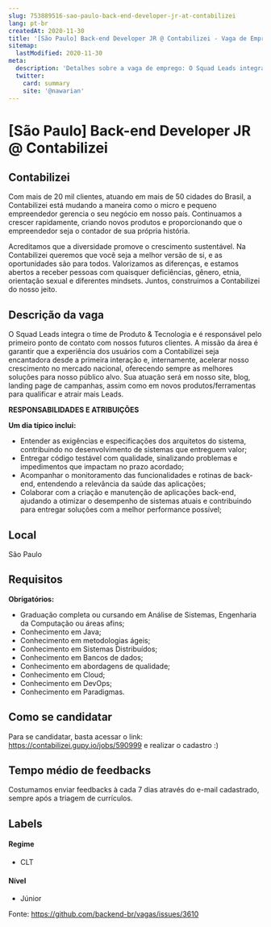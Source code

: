 ```yaml
---
slug: 753889516-sao-paulo-back-end-developer-jr-at-contabilizei
lang: pt-br
createdAt: 2020-11-30
title: '[São Paulo] Back-end Developer JR @ Contabilizei - Vaga de Emprego'
sitemap:
  lastModified: 2020-11-30
meta:
  description: 'Detalhes sobre a vaga de emprego: O Squad Leads integra o time de Produto & Tecnologia e é responsável pelo primeiro ponto de contato com nossos futuros clientes. A missão da área é garantir que a experiência dos usuários com a Contabilizei seja encantadora desde a primeira interação e, internamente, acelerar nosso crescimento no mercado nacional, oferecendo sempre as melhores soluções para nosso público alvo. Sua atuação será em nosso site, blog, landing page de campanhas, assim como em novos produtos/ferramentas para qualificar e atrair mais Leads.  **RESPONSABILIDADES E ATRIBUIÇÕES** **Um dia típico inclui:** - Entender as exigências e especificações dos arquitetos do sistema, contribuindo no desenvolvimento de sistemas que entreguem valor; - Entregar código testável com qualidade, sinalizando problemas e impedimentos que impactam no prazo acordado; - Acompanhar o monitoramento das funcionalidades e rotinas de back-end, entendendo a relevância da saúde das aplicações; - Colaborar com a criação e manutenção de aplicações back-end, ajudando a otimizar o desempenho de sistemas atuais e contribuindo para entregar soluções com a melhor performance possível;'
  twitter:
    card: summary
    site: '@nawarian'
---
```


# [São Paulo] Back-end Developer JR @ Contabilizei

## Contabilizei

Com mais de 20 mil clientes, atuando em mais de 50 cidades do Brasil, a Contabilizei está mudando a maneira como o micro e pequeno empreendedor gerencia o seu negócio em nosso país. Continuamos a crescer rapidamente, criando novos produtos e proporcionando que o empreendedor seja o contador de sua própria história.

Acreditamos que a diversidade promove o crescimento sustentável. Na Contabilizei queremos que você seja a melhor versão de si, e as oportunidades são para todos. Valorizamos as diferenças, e estamos abertos a receber pessoas com quaisquer deficiências, gênero, etnia, orientação sexual e diferentes mindsets. Juntos, construímos a Contabilizei do nosso jeito.

## Descrição da vaga
O Squad Leads integra o time de Produto & Tecnologia e é responsável pelo primeiro ponto de contato com nossos futuros clientes. A missão da área é garantir que a experiência dos usuários com a Contabilizei seja encantadora desde a primeira interação e, internamente, acelerar nosso crescimento no mercado nacional, oferecendo sempre as melhores soluções para nosso público alvo. Sua atuação será em nosso site, blog, landing page de campanhas, assim como em novos produtos/ferramentas para qualificar e atrair mais Leads. 

**RESPONSABILIDADES E ATRIBUIÇÕES**

**Um dia típico inclui:**
- Entender as exigências e especificações dos arquitetos do sistema, contribuindo no desenvolvimento de sistemas que entreguem valor;
- Entregar código testável com qualidade, sinalizando problemas e impedimentos que impactam no prazo acordado;
- Acompanhar o monitoramento das funcionalidades e rotinas de back-end, entendendo a relevância da saúde das aplicações;
- Colaborar com a criação e manutenção de aplicações back-end, ajudando a otimizar o desempenho de sistemas atuais e contribuindo para entregar soluções com a melhor performance possível;


## Local

São Paulo

## Requisitos

**Obrigatórios:**

- Graduação completa ou cursando em Análise de Sistemas, Engenharia da Computação ou áreas afins;
- Conhecimento em Java;
- Conhecimento em metodologias ágeis;
- Conhecimento em Sistemas Distribuídos;
- Conhecimento em Bancos de dados;
- Conhecimento em abordagens de qualidade;
- Conhecimento em Cloud;
- Conhecimento em DevOps;
- Conhecimento em Paradigmas.

## Como se candidatar

Para se candidatar, basta acessar o link: https://contabilizei.gupy.io/jobs/590999 e realizar o cadastro :)

## Tempo médio de feedbacks

Costumamos enviar feedbacks à cada 7 dias através do e-mail cadastrado, sempre após a triagem de currículos.

## Labels

#### Regime
- CLT

#### Nível
- Júnior





Fonte: https://github.com/backend-br/vagas/issues/3610
